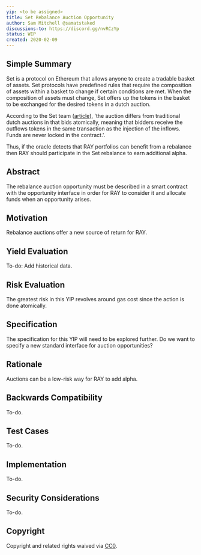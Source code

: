 ```yaml
---
yip: <to be assigned>
title: Set Rebalance Auction Opportunity
author: Sam Mitchell @samatstaked
discussions-to: https://discord.gg/nvRCzYp
status: WIP
created: 2020-02-09
---
```


## Simple Summary
<!--"If you can't explain it simply, you don't understand it well enough." Provide a simplified and layman-accessible explanation of the YIP.-->
Set is a protocol on Ethereum that allows anyone to create a tradable basket of assets. Set protocols have predefined rules that require the composition of assets within a basket to change if certain conditions are met. When the composition of assets must change, Set offers up the tokens in the basket to be exchanged for the desired tokens in a dutch auction. 

According to the Set team ([article](https://medium.com/set-protocol/introducing-the-rebalancing-dashboard-9130e31435d9)), 'the auction differs from traditional dutch auctions in that bids atomically, meaning that bidders receive the outflows tokens in the same transaction as the injection of the inflows. Funds are never locked in the contract.'.

Thus, if the oracle detects that RAY portfolios can benefit from a rebalance then RAY should participate in the Set rebalance to earn additional alpha.

## Abstract
<!--A short (~200 word) description of the technical issue being addressed.-->
The rebalance auction opportunity must be described in a smart contract with the opportunity interface in order for RAY to consider it and allocate funds when an opportunity arises.

## Motivation
<!--The motivation is critical for YIPs that want to change the RAY protocol. It should clearly explain why the existing protocol specification is inadequate to address the problem that the YIP solves. YIP submissions without sufficient motivation may be rejected outright.-->
Rebalance auctions offer a new source of return for RAY.

## Yield Evaluation
<!--The potential added value for extra yield generation. Historical data should be provided. The process used to evaluate the yield potential should be detailed here.-->
To-do: Add historical data. 

## Risk Evaluation
<!--The potential or attached risk that should be considered for this proposal. Historical data should be provided. The process used to evaluate the risks should be detailed here.-->
The greatest risk in this YIP revolves around gas cost since the action is done atomically. 

## Specification
<!--The technical specification should describe the syntax and semantics of any new feature.-->
The specification for this YIP will need to be explored further. Do we want to specify a new standard interface for auction opportunities?

## Rationale
<!--The rationale fleshes out the specification by describing what motivated the design and why particular design decisions were made. It should describe alternate designs that were considered and related work, e.g. how the feature is supported in other languages. The rationale may also provide evidence of consensus within the community, and should discuss important objections or concerns raised during discussion.-->
Auctions can be a low-risk way for RAY to add alpha.

## Backwards Compatibility
<!--All YIPs that introduce backwards incompatibilities must include a section describing these incompatibilities and their severity. The YIP must explain how the author proposes to deal with these incompatibilities. YIP submissions without a sufficient backwards compatibility treatise may be rejected outright.-->
To-do.

## Test Cases
<!--Test cases for an implementation are mandatory for YIPs that are affecting consensus changes. Other YIPs can choose to include links to test cases if applicable.-->
To-do.

## Implementation
<!--The implementations must be completed before any YIP is given status "Final", but it need not be completed before the YIP is accepted. While there is merit to the approach of reaching consensus on the specification and rationale before writing code, the principle of "rough consensus and running code" is still useful when it comes to resolving many discussions of API details.-->
To-do.

## Security Considerations
<!--All YIPs must contain a section that discusses the security implications/considerations relevant to the proposed change. Include information that might be important for security discussions, surfaces risks and can be used throughout the life cycle of the proposal. E.g. include security-relevant design decisions, concerns, important discussions, implementation-specific guidance and pitfalls, an outline of threats and risks and how they are being addressed. YIP submissions missing the "Security Considerations" section will be rejected. An YIP cannot proceed to status "Final" without a Security Considerations discussion deemed sufficient by the reviewers.-->
To-do.

## Copyright
Copyright and related rights waived via [CC0](https://creativecommons.org/publicdomain/zero/1.0/).
